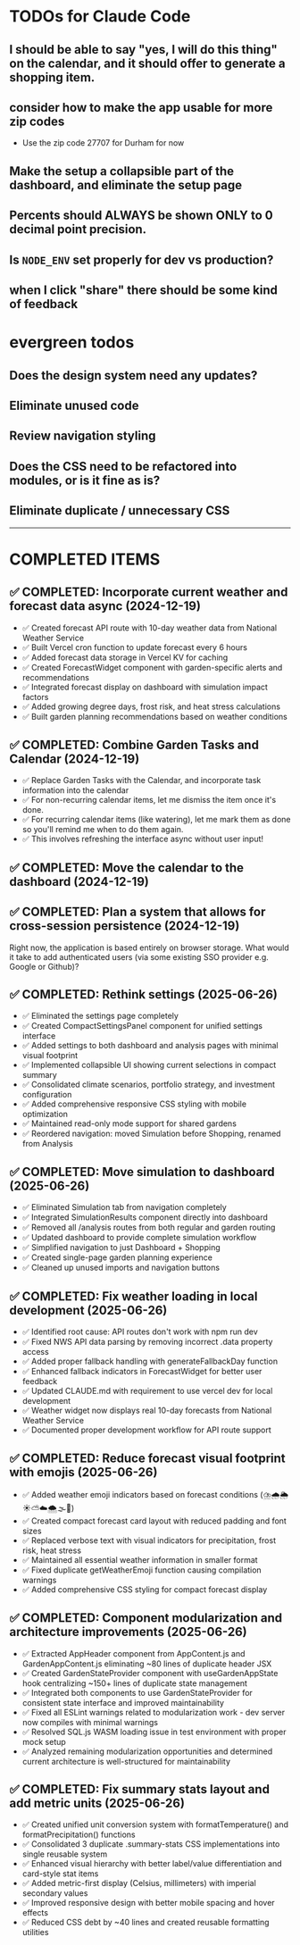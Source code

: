 # TODOs for Claude Code

## I should be able to say "yes, I will do this thing" on the calendar, and it should offer to generate a shopping item.

## consider how to make the app usable for more zip codes

- Use the zip code 27707 for Durham for now

## Make the setup a collapsible part of the dashboard, and eliminate the setup page

## Percents should ALWAYS be shown ONLY to 0 decimal point precision.

## Is `NODE_ENV` set properly for dev vs production?

## when I click "share" there should be some kind of feedback

# evergreen todos

## Does the design system need any updates?

## Eliminate unused code

## Review navigation styling

## Does the CSS need to be refactored into modules, or is it fine as is?

## Eliminate duplicate / unnecessary CSS

---

# COMPLETED ITEMS

## ✅ COMPLETED: Incorporate current weather and forecast data async (2024-12-19)

- ✅ Created forecast API route with 10-day weather data from National Weather Service
- ✅ Built Vercel cron function to update forecast every 6 hours
- ✅ Added forecast data storage in Vercel KV for caching
- ✅ Created ForecastWidget component with garden-specific alerts and recommendations
- ✅ Integrated forecast display on dashboard with simulation impact factors
- ✅ Added growing degree days, frost risk, and heat stress calculations
- ✅ Built garden planning recommendations based on weather conditions

## ✅ COMPLETED: Combine Garden Tasks and Calendar (2024-12-19)

- ✅ Replace Garden Tasks with the Calendar, and incorporate task information into the calendar
- ✅ For non-recurring calendar items, let me dismiss the item once it's done.
- ✅ For recurring calendar items (like watering), let me mark them as done so you'll remind me when to do them again.
- ✅ This involves refreshing the interface async without user input!

## ✅ COMPLETED: Move the calendar to the dashboard (2024-12-19)

## ✅ COMPLETED: Plan a system that allows for cross-session persistence (2024-12-19)

Right now, the application is based entirely on browser storage. What would it take to add authenticated users (via some existing SSO provider e.g. Google or Github)?

## ✅ COMPLETED: Rethink settings (2025-06-26)

- ✅ Eliminated the settings page completely
- ✅ Created CompactSettingsPanel component for unified settings interface
- ✅ Added settings to both dashboard and analysis pages with minimal visual footprint
- ✅ Implemented collapsible UI showing current selections in compact summary
- ✅ Consolidated climate scenarios, portfolio strategy, and investment configuration
- ✅ Added comprehensive responsive CSS styling with mobile optimization
- ✅ Maintained read-only mode support for shared gardens
- ✅ Reordered navigation: moved Simulation before Shopping, renamed from Analysis

## ✅ COMPLETED: Move simulation to dashboard (2025-06-26)

- ✅ Eliminated Simulation tab from navigation completely
- ✅ Integrated SimulationResults component directly into dashboard
- ✅ Removed all /analysis routes from both regular and garden routing
- ✅ Updated dashboard to provide complete simulation workflow
- ✅ Simplified navigation to just Dashboard + Shopping
- ✅ Created single-page garden planning experience
- ✅ Cleaned up unused imports and navigation buttons

## ✅ COMPLETED: Fix weather loading in local development (2025-06-26)

- ✅ Identified root cause: API routes don't work with npm run dev
- ✅ Fixed NWS API data parsing by removing incorrect .data property access
- ✅ Added proper fallback handling with generateFallbackDay function
- ✅ Enhanced fallback indicators in ForecastWidget for better user feedback
- ✅ Updated CLAUDE.md with requirement to use vercel dev for local development
- ✅ Weather widget now displays real 10-day forecasts from National Weather Service
- ✅ Documented proper development workflow for API route support

## ✅ COMPLETED: Reduce forecast visual footprint with emojis (2025-06-26)

- ✅ Added weather emoji indicators based on forecast conditions (⛈️🌧️🌦️☀️⛅☁️🌨️🌫️💨)
- ✅ Created compact forecast card layout with reduced padding and font sizes
- ✅ Replaced verbose text with visual indicators for precipitation, frost risk, heat stress
- ✅ Maintained all essential weather information in smaller format
- ✅ Fixed duplicate getWeatherEmoji function causing compilation warnings
- ✅ Added comprehensive CSS styling for compact forecast display

## ✅ COMPLETED: Component modularization and architecture improvements (2025-06-26)

- ✅ Extracted AppHeader component from AppContent.js and GardenAppContent.js eliminating ~80 lines of duplicate header JSX
- ✅ Created GardenStateProvider component with useGardenAppState hook centralizing ~150+ lines of duplicate state management
- ✅ Integrated both components to use GardenStateProvider for consistent state interface and improved maintainability
- ✅ Fixed all ESLint warnings related to modularization work - dev server now compiles with minimal warnings
- ✅ Resolved SQL.js WASM loading issue in test environment with proper mock setup
- ✅ Analyzed remaining modularization opportunities and determined current architecture is well-structured for maintainability

## ✅ COMPLETED: Fix summary stats layout and add metric units (2025-06-26)

- ✅ Created unified unit conversion system with formatTemperature() and formatPrecipitation() functions
- ✅ Consolidated 3 duplicate .summary-stats CSS implementations into single reusable system
- ✅ Enhanced visual hierarchy with better label/value differentiation and card-style stat items
- ✅ Added metric-first display (Celsius, millimeters) with imperial secondary values
- ✅ Improved responsive design with better mobile spacing and hover effects
- ✅ Reduced CSS debt by ~40 lines and created reusable formatting utilities